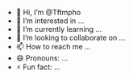 - 👋 Hi, I’m @Tftmpho
- 👀 I’m interested in ...
- 🌱 I’m currently learning ...
- 💞️ I’m looking to collaborate on ...
- 📫 How to reach me ...
- 😄 Pronouns: ...
- ⚡ Fun fact: ...

<!---
Tftmpho/Tftmpho is a ✨ special ✨ repository because its `README.md` (this file) appears on your GitHub profile.
You can click the Preview link to take a look at your changes.
--->
